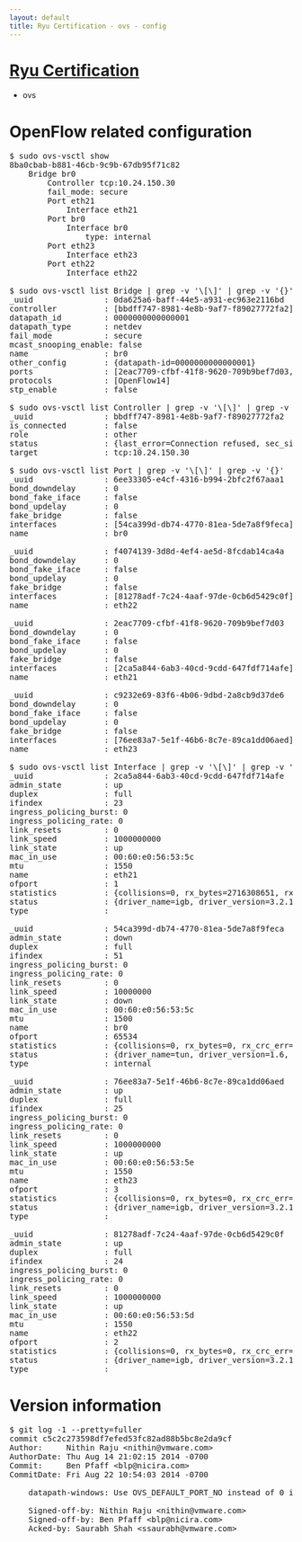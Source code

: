 ```yaml
---
layout: default
title: Ryu Certification - ovs - config
---
```

# [Ryu Certification](http://osrg.github.io/ryu/certification.html)
* ovs 

# OpenFlow related configuration
<pre>
$ sudo ovs-vsctl show
8ba0cbab-b881-46cb-9c9b-67db95f71c82
    Bridge br0
        Controller tcp:10.24.150.30
        fail_mode: secure
        Port eth21
            Interface eth21
        Port br0
            Interface br0
                type: internal
        Port eth23
            Interface eth23
        Port eth22
            Interface eth22

$ sudo ovs-vsctl list Bridge | grep -v '\[\]' | grep -v '{}'
_uuid               : 0da625a6-baff-44e5-a931-ec963e2116bd
controller          : [bbdff747-8981-4e8b-9af7-f89027772fa2]
datapath_id         : 0000000000000001
datapath_type       : netdev
fail_mode           : secure
mcast_snooping_enable: false
name                : br0
other_config        : {datapath-id=0000000000000001}
ports               : [2eac7709-cfbf-41f8-9620-709b9bef7d03, 6ee33305-e4cf-4316-b994-2bfc2f67aaa1, c9232e69-83f6-4b06-9dbd-2a8cb9d37de6, f4074139-3d8d-4ef4-ae5d-8fcdab14ca4a]
protocols           : [OpenFlow14]
stp_enable          : false

$ sudo ovs-vsctl list Controller | grep -v '\[\]' | grep -v '{}'
_uuid               : bbdff747-8981-4e8b-9af7-f89027772fa2
is_connected        : false
role                : other
status              : {last_error=Connection refused, sec_since_connect=672, sec_since_disconnect=3, state=BACKOFF}
target              : tcp:10.24.150.30

$ sudo ovs-vsctl list Port | grep -v '\[\]' | grep -v '{}'
_uuid               : 6ee33305-e4cf-4316-b994-2bfc2f67aaa1
bond_downdelay      : 0
bond_fake_iface     : false
bond_updelay        : 0
fake_bridge         : false
interfaces          : [54ca399d-db74-4770-81ea-5de7a8f9feca]
name                : br0

_uuid               : f4074139-3d8d-4ef4-ae5d-8fcdab14ca4a
bond_downdelay      : 0
bond_fake_iface     : false
bond_updelay        : 0
fake_bridge         : false
interfaces          : [81278adf-7c24-4aaf-97de-0cb6d5429c0f]
name                : eth22

_uuid               : 2eac7709-cfbf-41f8-9620-709b9bef7d03
bond_downdelay      : 0
bond_fake_iface     : false
bond_updelay        : 0
fake_bridge         : false
interfaces          : [2ca5a844-6ab3-40cd-9cdd-647fdf714afe]
name                : eth21

_uuid               : c9232e69-83f6-4b06-9dbd-2a8cb9d37de6
bond_downdelay      : 0
bond_fake_iface     : false
bond_updelay        : 0
fake_bridge         : false
interfaces          : [76ee83a7-5e1f-46b6-8c7e-89ca1dd06aed]
name                : eth23

$ sudo ovs-vsctl list Interface | grep -v '\[\]' | grep -v '{}'
_uuid               : 2ca5a844-6ab3-40cd-9cdd-647fdf714afe
admin_state         : up
duplex              : full
ifindex             : 23
ingress_policing_burst: 0
ingress_policing_rate: 0
link_resets         : 0
link_speed          : 1000000000
link_state          : up
mac_in_use          : 00:60:e0:56:53:5c
mtu                 : 1550
name                : eth21
ofport              : 1
statistics          : {collisions=0, rx_bytes=2716308651, rx_crc_err=0, rx_dropped=0, rx_errors=0, rx_frame_err=0, rx_over_err=0, rx_packets=1819312, tx_bytes=0, tx_dropped=0, tx_errors=0, tx_packets=0}
status              : {driver_name=igb, driver_version=3.2.10-k, firmware_version=2.10-9}
type                : 

_uuid               : 54ca399d-db74-4770-81ea-5de7a8f9feca
admin_state         : down
duplex              : full
ifindex             : 51
ingress_policing_burst: 0
ingress_policing_rate: 0
link_resets         : 0
link_speed          : 10000000
link_state          : down
mac_in_use          : 00:60:e0:56:53:5c
mtu                 : 1500
name                : br0
ofport              : 65534
statistics          : {collisions=0, rx_bytes=0, rx_crc_err=0, rx_dropped=0, rx_errors=0, rx_frame_err=0, rx_over_err=0, rx_packets=0, tx_bytes=0, tx_dropped=0, tx_errors=0, tx_packets=0}
status              : {driver_name=tun, driver_version=1.6, firmware_version=N/A}
type                : internal

_uuid               : 76ee83a7-5e1f-46b6-8c7e-89ca1dd06aed
admin_state         : up
duplex              : full
ifindex             : 25
ingress_policing_burst: 0
ingress_policing_rate: 0
link_resets         : 0
link_speed          : 1000000000
link_state          : up
mac_in_use          : 00:60:e0:56:53:5e
mtu                 : 1550
name                : eth23
ofport              : 3
statistics          : {collisions=0, rx_bytes=0, rx_crc_err=0, rx_dropped=0, rx_errors=0, rx_frame_err=0, rx_over_err=0, rx_packets=0, tx_bytes=1243072500, tx_dropped=0, tx_errors=0, tx_packets=828715}
status              : {driver_name=igb, driver_version=3.2.10-k, firmware_version=2.10-9}
type                : 

_uuid               : 81278adf-7c24-4aaf-97de-0cb6d5429c0f
admin_state         : up
duplex              : full
ifindex             : 24
ingress_policing_burst: 0
ingress_policing_rate: 0
link_resets         : 0
link_speed          : 1000000000
link_state          : up
mac_in_use          : 00:60:e0:56:53:5d
mtu                 : 1550
name                : eth22
ofport              : 2
statistics          : {collisions=0, rx_bytes=0, rx_crc_err=0, rx_dropped=0, rx_errors=0, rx_frame_err=0, rx_over_err=0, rx_packets=0, tx_bytes=1245500760, tx_dropped=0, tx_errors=0, tx_packets=834170}
status              : {driver_name=igb, driver_version=3.2.10-k, firmware_version=2.10-9}
type                : 
</pre>

# Version information
<pre>
$ git log -1 --pretty=fuller
commit c5c2c273598df7efed53fc82ad88b5bc8e2da9cf
Author:     Nithin Raju &lt;nithin@vmware.com&gt;
AuthorDate: Thu Aug 14 21:02:15 2014 -0700
Commit:     Ben Pfaff &lt;blp@nicira.com&gt;
CommitDate: Fri Aug 22 10:54:03 2014 -0700

    datapath-windows: Use OVS_DEFAULT_PORT_NO instead of 0 in a few places
    
    Signed-off-by: Nithin Raju &lt;nithin@vmware.com&gt;
    Signed-off-by: Ben Pfaff &lt;blp@nicira.com&gt;
    Acked-by: Saurabh Shah &lt;ssaurabh@vmware.com&gt;
</pre>
